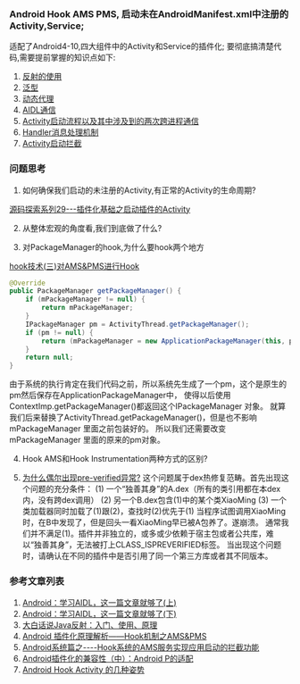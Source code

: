 ### Android Hook AMS PMS, 启动未在AndroidManifest.xml中注册的Activity,Service;

适配了Android4-10,四大组件中的Activity和Service的插件化; 要彻底搞清楚代码,需要提前掌握的知识点如下:
1. [反射的使用](https://blog.csdn.net/gdutxiaoxu/article/details/68947735)
2. [泛型](https://blog.csdn.net/s10461/article/details/53941091)
3. [动态代理](https://blog.csdn.net/u011784767/article/details/78281384)
4. [AIDL通信](https://blog.csdn.net/luoyanglizi/article/details/51980630)
5. [Activity启动流程以及其中涉及到的两次跨进程通信](https://blog.csdn.net/jiangwei0910410003/article/details/52549333)
6. [Handler消息处理机制](https://blog.csdn.net/guolin_blog/article/details/9991569)
7. [Activity启动拦截](https://blog.csdn.net/jiangwei0910410003/article/details/52550147)


### 问题思考
1. 如何确保我们启动的未注册的Activity,有正常的Activity的生命周期?

[源码探索系列29---插件化基础之启动插件的Activity](http://sanjay-f.github.io/2016/04/01/%E6%BA%90%E7%A0%81%E6%8E%A2%E7%B4%A2%E7%B3%BB%E5%88%9729---%E6%8F%92%E4%BB%B6%E5%8C%96%E5%9F%BA%E7%A1%80%E4%B9%8B%E5%90%AF%E5%8A%A8%E6%8F%92%E4%BB%B6%E7%9A%84Activity/)

2. 从整体宏观的角度看,我们到底做了什么?

3. 对PackageManager的hook,为什么要hook两个地方

[hook技术(三)对AMS&PMS进行Hook](https://blog.csdn.net/wangwei708846696/article/details/79525467)

```java
@Override
public PackageManager getPackageManager() {
    if (mPackageManager != null) {
        return mPackageManager;
    }
    IPackageManager pm = ActivityThread.getPackageManager();
    if (pm != null) {
        return (mPackageManager = new ApplicationPackageManager(this, pm));
    }
    return null;
}
```

由于系统的执行肯定在我们代码之前，所以系统先生成了一个pm，这个是原生的pm然后保存在ApplicationPackageManager中，
使得以后使用ContextImp.getPackageManager()都返回这个IPackageManager 对象。
就算我们后来替换了ActivityThread.getPackageManager()，但是也不影响mPackageManager 里面之前包装好的。
所以我们还需要改变mPackageManager 里面的原来的pm对象。

4. Hook AMS和Hook Instrumentation两种方式的区别?

5. [为什么偶尔出现pre-verified异常?](https://github.com/wequick/Small/wiki/Android-FAQ)
这个问题属于dex热修复范畴。首先出现这个问题的充分条件：
    (1) 一个“独善其身”的A.dex（所有的类引用都在本dex内，没有跨dex调用）
    (2) 另一个B.dex包含(1)中的某个类XiaoMing
    (3) 一个类加载器同时加载了(1)跟(2)，查找时(2)优先于(1)
当程序试图调用XiaoMing时，在B中发现了，但是回头一看XiaoMing早已被A包养了。遂崩溃。
通常我们并不满足(1)。插件并非独立的，或多或少依赖于宿主包或者公共库，难以“独善其身”，无法被打上CLASS_ISPREVERIFIED标签。
当出现这个问题时，请确认在不同的插件中是否引用了同一个第三方库或者其不同版本。


### 参考文章列表
1. [Android：学习AIDL，这一篇文章就够了(上)](https://blog.csdn.net/luoyanglizi/article/details/51980630)
2. [Android：学习AIDL，这一篇文章就够了(下)](https://blog.csdn.net/luoyanglizi/article/details/52029091)
3. [大白话说Java反射：入门、使用、原理](https://www.cnblogs.com/chanshuyi/p/head_first_of_reflection.html)
4. [Android 插件化原理解析——Hook机制之AMS&PMS](http://weishu.me/2016/03/07/understand-plugin-framework-ams-pms-hook/)
5. [Android系统篇之----Hook系统的AMS服务实现应用启动的拦截功能](https://blog.csdn.net/jiangwei0910410003/article/details/52550147)
6. [Android插件化的兼容性（中）：Android P的适配](https://www.cnblogs.com/Jax/p/9521305.html)
7. [Android Hook Activity 的几种姿势](https://blog.csdn.net/gdutxiaoxu/article/details/81459910)
